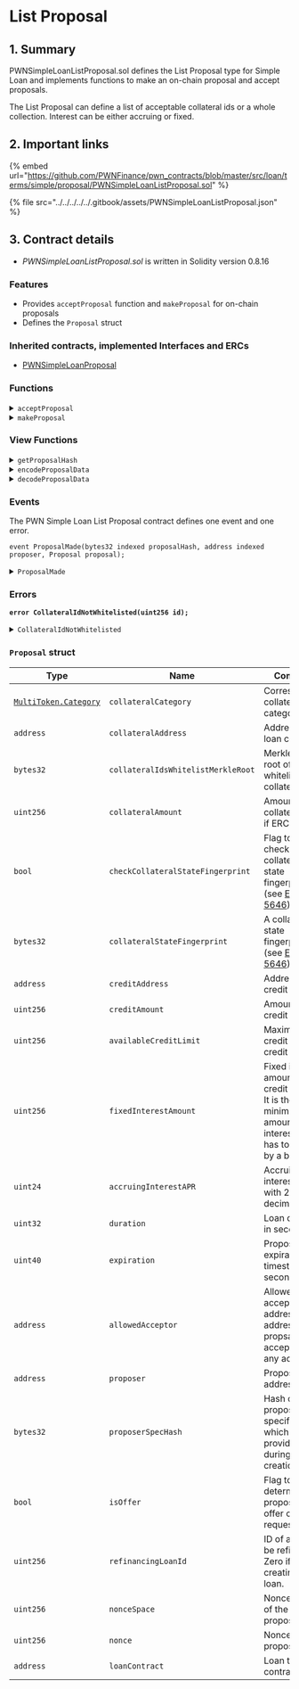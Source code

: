 # List Proposal

## 1. Summary

PWNSimpleLoanListProposal.sol defines the List Proposal type for Simple Loan and implements functions to make an on-chain proposal and accept proposals.

The List Proposal can define a list of acceptable collateral ids or a whole collection. Interest can be either accruing or fixed.&#x20;

## 2. Important links

{% embed url="https://github.com/PWNFinance/pwn_contracts/blob/master/src/loan/terms/simple/proposal/PWNSimpleLoanListProposal.sol" %}

{% file src="../../../../../.gitbook/assets/PWNSimpleLoanListProposal.json" %}

## 3. Contract details

* _PWNSimpleLoanListProposal.sol_ is written in Solidity version 0.8.16

### Features

* Provides `acceptProposal` function and `makeProposal` for on-chain proposals
* Defines the `Proposal` struct

### Inherited contracts, implemented Interfaces and ERCs

* [PWNSimpleLoanProposal](./)

### Functions

<details>

<summary><code>acceptProposal</code></summary>

#### Overview

A function to accept a proposal.

This function takes five arguments supplied by the caller:

* `address`**`acceptor`** - Address of a proposal acceptor
* `uint256`**`refinancingLoanId`** - Refinancing loan ID
* `bytes32 calldata`**`proposalData`** - Encoded proposal and proposal values structs
* `bytes32[] calldata`**`proposalInclusionProof`** - Multiproposal inclusion proof. Empty if single proposal
* `bytes calldata`**`signature`** - Signature of a proposal

#### Implementation

```solidity
function acceptProposal(
    address acceptor,
    uint256 refinancingLoanId,
    bytes calldata proposalData,
    bytes32[] calldata proposalInclusionProof,
    bytes calldata signature
) override external returns (bytes32 proposalHash, PWNSimpleLoan.Terms memory loanTerms) {
    // Decode proposal data
    (Proposal memory proposal, ProposalValues memory proposalValues) = decodeProposalData(proposalData);

    // Make proposal hash
    proposalHash = _getProposalHash(PROPOSAL_TYPEHASH, abi.encode(proposal));

    // Check provided collateral id
    if (proposal.collateralIdsWhitelistMerkleRoot != bytes32(0)) {
        // Verify whitelisted collateral id
        if (
            !MerkleProof.verify({
                proof: proposalValues.merkleInclusionProof,
                root: proposal.collateralIdsWhitelistMerkleRoot,
                leaf: keccak256(abi.encodePacked(proposalValues.collateralId))
            })
        ) revert CollateralIdNotWhitelisted({ id: proposalValues.collateralId });
    }

    // Note: If the `collateralIdsWhitelistMerkleRoot` is empty, any collateral id can be used.

    // Try to accept proposal
    _acceptProposal(
        acceptor,
        refinancingLoanId,
        proposalHash,
        proposalInclusionProof,
        signature,
        ProposalBase({
            collateralAddress: proposal.collateralAddress,
            collateralId: proposalValues.collateralId,
            checkCollateralStateFingerprint: proposal.checkCollateralStateFingerprint,
            collateralStateFingerprint: proposal.collateralStateFingerprint,
            creditAmount: proposal.creditAmount,
            availableCreditLimit: proposal.availableCreditLimit,
            expiration: proposal.expiration,
            allowedAcceptor: proposal.allowedAcceptor,
            proposer: proposal.proposer,
            isOffer: proposal.isOffer,
            refinancingLoanId: proposal.refinancingLoanId,
            nonceSpace: proposal.nonceSpace,
            nonce: proposal.nonce,
            loanContract: proposal.loanContract
        })
    );

    // Create loan terms object
    loanTerms = PWNSimpleLoan.Terms({
        lender: proposal.isOffer ? proposal.proposer : acceptor,
        borrower: proposal.isOffer ? acceptor : proposal.proposer,
        duration: proposal.duration,
        collateral: MultiToken.Asset({
            category: proposal.collateralCategory,
            assetAddress: proposal.collateralAddress,
            id: proposalValues.collateralId,
            amount: proposal.collateralAmount
        }),
        credit: MultiToken.ERC20({
            assetAddress: proposal.creditAddress,
            amount: proposal.creditAmount
        }),
        fixedInterestAmount: proposal.fixedInterestAmount,
        accruingInterestAPR: proposal.accruingInterestAPR,
        lenderSpecHash: proposal.isOffer ? proposal.proposerSpecHash : bytes32(0),
        borrowerSpecHash: proposal.isOffer ? bytes32(0) : proposal.proposerSpecHash
    });
}
```

</details>

<details>

<summary><code>makeProposal</code></summary>

#### Overview

Function to create an on-chain proposal. Marks the hash of the supplied proposal as proposed.

This function takes one argument supplied by the caller:

* `Proposal calldata`**`proposal`** - Proposal struct containing all needed proposal data

#### Implementation

```solidity
function makeProposal(Proposal calldata proposal) external returns (bytes32 proposalHash) {
    proposalHash = getProposalHash(proposal);
    _makeProposal(proposalHash, proposal.proposer);
    emit ProposalMade(proposalHash, proposal.proposer, proposal);
}
```

</details>

### View Functions

<details>

<summary><code>getProposalHash</code></summary>

#### Overview

This function returns supplied proposals hash according to [EIP-712](https://eips.ethereum.org/EIPS/eip-712).

This function takes one argument supplied by the caller:

* `Proposal calldata`**`proposal`** - Proposal struct to be hashed

#### Implementation

```solidity
function getProposalHash(Proposal calldata proposal) public view returns (bytes32) {
    return _getProposalHash(PROPOSAL_TYPEHASH, abi.encode(proposal));
}
```

</details>

<details>

<summary><code>encodeProposalData</code></summary>

#### Overview

Function to encode a proposal struct and proposal values.

This function takes two arguments supplied by the caller:

* `Proposal memory`**`proposal`** - Proposal struct to be encoded
* `ProposalValues memory`**`proposalValues`** - ProposalValues struct to be encoded

#### Implementation

```solidity
function encodeProposalData(
    Proposal memory proposal,
    ProposalValues memory proposalValues
) external pure returns (bytes memory) {
    return abi.encode(proposal, proposalValues);
}
```

</details>

<details>

<summary><code>decodeProposalData</code></summary>

#### Overview

Function to decode an encoded proposal struct and proposal values.

This function takes one argument supplied by the caller:

* `bytes memory`**`proposalData`** - Encoded proposal and proposal values structs

#### Implementation

```solidity
function decodeProposalData(bytes memory proposalData) public pure returns (Proposal memory, ProposalValues memory) {
    return abi.decode(proposalData, (Proposal, ProposalValues));
}
```

</details>

### Events

The PWN Simple Loan List Proposal contract defines one event and one error.

```solidity
event ProposalMade(bytes32 indexed proposalHash, address indexed proposer, Proposal proposal);
```

<details>

<summary><code>ProposalMade</code></summary>

ProposalMade event is emitted when an on-chain proposal is made.

This event has three parameters:

* `bytes32 indexed`**`proposalHash`** - Hash of the proposed proposal
* `address indexed`**`proposer`** - Address of the proposer
* `Proposal`**`proposal`** - The proposal made

</details>

### Errors

<pre class="language-solidity"><code class="lang-solidity"><strong>error CollateralIdNotWhitelisted(uint256 id);
</strong></code></pre>

<details>

<summary><code>CollateralIdNotWhitelisted</code></summary>

CollateralIdNotWhitelisted error is thrown when a collateral id is not whitelisted.

This error has one parameter:

* `uint256`**`id`** - The collateral id that's not whitelisted

</details>

### `Proposal` struct

<table><thead><tr><th width="156.09421454876235">Type</th><th width="243.45656287647148">Name</th><th>Comment</th></tr></thead><tbody><tr><td><a data-footnote-ref href="#user-content-fn-1"><code>MultiToken.Category</code></a></td><td><code>collateralCategory</code></td><td>Corresponding collateral category</td></tr><tr><td><code>address</code></td><td><code>collateralAddress</code></td><td>Address of a loan collateral</td></tr><tr><td><code>bytes32</code></td><td><code>collateralIdsWhitelistMerkleRoot</code></td><td>Merkle tree root of a set of whitelisted collateral ids</td></tr><tr><td><code>uint256</code></td><td><code>collateralAmount</code></td><td>Amount of a collateral. Zero if ERC-721</td></tr><tr><td><code>bool</code></td><td><code>checkCollateralStateFingerprint</code></td><td>Flag to enable check of collaterals state fingerprint (see <a href="https://eips.ethereum.org/EIPS/eip-5646">ERC-5</a><a href="https://eips.ethereum.org/EIPS/eip-5646">646</a>)</td></tr><tr><td><code>bytes32</code></td><td><code>collateralStateFingerprint</code></td><td>A collateral state fingerprint (see <a href="https://eips.ethereum.org/EIPS/eip-5646">ERC-5</a><a href="https://eips.ethereum.org/EIPS/eip-5646">646</a>)</td></tr><tr><td><code>address</code></td><td><code>creditAddress</code></td><td>Address of credit asset</td></tr><tr><td><code>uint256</code></td><td><code>creditAmount</code></td><td>Amount of credit asset</td></tr><tr><td><code>uint256</code></td><td><code>availableCreditLimit</code></td><td>Maximum credit limit of credit asset</td></tr><tr><td><code>uint256</code></td><td><code>fixedInterestAmount</code></td><td>Fixed interest amount in credit tokens. It is the minimum amount of interest which has to be paid by a borrower</td></tr><tr><td><code>uint24</code></td><td><code>accruingInterestAPR</code></td><td>Accruing interest APR with 2 decimals</td></tr><tr><td><code>uint32</code></td><td><code>duration</code></td><td>Loan duration in seconds</td></tr><tr><td><code>uint40</code></td><td><code>expiration</code></td><td>Proposal expiration unix timestamp in seconds</td></tr><tr><td><code>address</code></td><td><code>allowedAcceptor</code></td><td>Allowed acceptor address. Zero address if propsal can be accepted by any account</td></tr><tr><td><code>address</code></td><td><code>proposer</code></td><td>Proposer address</td></tr><tr><td><code>bytes32</code></td><td><code>proposerSpecHash</code></td><td>Hash of a proposer specific data, which must be provided during a loan creation</td></tr><tr><td><code>bool</code></td><td><code>isOffer</code></td><td>Flag to determine if a proposal is an offer or loan request</td></tr><tr><td><code>uint256</code></td><td><code>refinancingLoanId</code></td><td>ID of a loan to be refinanced. Zero if creating a new loan.</td></tr><tr><td><code>uint256</code></td><td><code>nonceSpace</code></td><td>Nonce space of the proposal</td></tr><tr><td><code>uint256</code></td><td><code>nonce</code></td><td>Nonce of the proposal</td></tr><tr><td><code>address</code></td><td><code>loanContract</code></td><td>Loan type contract</td></tr></tbody></table>

[^1]: A **category** is defined as an [enum](https://docs.soliditylang.org/en/v0.8.12/structure-of-a-contract.html?highlight=enum#enum-types) and can have values `ERC20`, `ERC721` or `ERC1155`.
